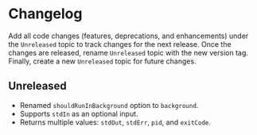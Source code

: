 # Changelog

Add all code changes (features, deprecations, and enhancements) under the `Unreleased` topic to track changes for 
the next release. Once the changes are released,
rename `Unreleased` topic with the new version tag. Finally, create a new `Unreleased` topic for future changes.

## Unreleased

- Renamed `shouldRunInBackground` option to `background`.
- Supports `stdIn` as an optional input.
- Returns multiple values: `stdOut`, `stdErr`, `pid`, and `exitCode`.


